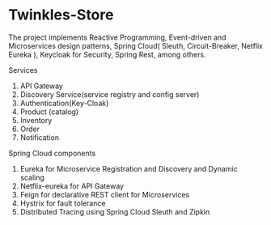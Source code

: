 # Twinkles-Store
The project implements Reactive Programming, Event-driven and Microservices design patterns, Spring Cloud( Sleuth, Circuit-Breaker, Netflix Eureka ), Keycloak for Security, Spring Rest, among others.

Services
1) API Gateway
2) Discovery Service(service registry and config server)
3) Authentication(Key-Cloak)
4) Product (catalog)
5) Inventory
6) Order
7) Notification

Spring Cloud components
1) Eureka for Microservice Registration and Discovery and Dynamic scaling
2) Netflix-eureka for API Gateway
3) Feign for declarative REST client for Microservices
4) Hystrix for fault tolerance
5) Distributed Tracing using Spring Cloud Sleuth and Zipkin
